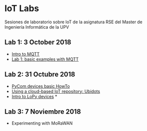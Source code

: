 # IoT Labs

Sesiones de laboratorio sobre IoT de la asignatura RSE del Master de Ingeniería Informática de la UPV

## Lab 1: 3 October 2018
- [Intro to MQTT](https://poliformat.upv.es/x/hC2Wt1)
- [Lab 1: basic examples with MQTT](https://hackmd.io/s/B1L0aA0PQ)

## Lab 2: 31 Octubre 2018
- [PyCom devices basic HowTo](https://hackmd.io/s/HJhUcamxQ)
- [Using a cloud-based IoT repository: Ubidots](https://hackmd.io/s/H1PGA0APQ)
- [Intro to LoPy devices](https://github.com/pmanzoni/pythonMQTT_062018/blob/master/micropython.pdf)
  * 

## Lab 3: 7 Noviembre 2018

* Experimenting with MoRaWAN